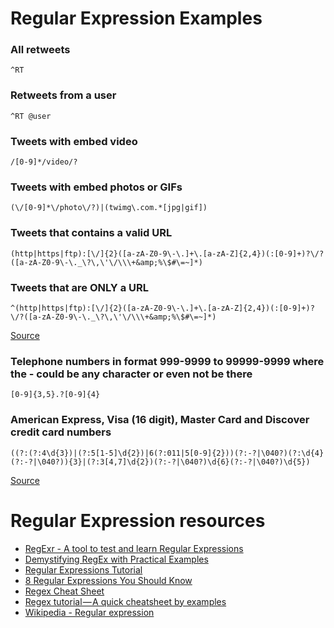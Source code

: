 # Regular Expression Examples

### All retweets

`^RT`

### Retweets from a user

`^RT @user`

### Tweets with embed video

`/[0-9]*/video/?`

### Tweets with embed photos or GIFs

`(\/[0-9]*\/photo\/?)|(twimg\.com.*[jpg|gif])`

### Tweets that contains a valid URL 

`(http|https|ftp):[\/]{2}([a-zA-Z0-9\-\.]+\.[a-zA-Z]{2,4})(:[0-9]+)?\/?([a-zA-Z0-9\-\._\?\,\'\/\\\+&amp;%\$#\=~]*)`

### Tweets that are ONLY a URL 

`^(http|https|ftp):[\/]{2}([a-zA-Z0-9\-\.]+\.[a-zA-Z]{2,4})(:[0-9]+)?\/?([a-zA-Z0-9\-\._\?\,\'\/\\\+&amp;%\$#\=~]*)`

[Source](https://www.sitepoint.com/demystifying-regex-with-practical-examples/)

### Telephone numbers in format 999-9999 to 99999-9999 where the - could be any character or even not be there

`[0-9]{3,5}.?[0-9]{4}`

### American Express, Visa (16 digit), Master Card and Discover credit card numbers

`((?:(?:4\d{3})|(?:5[1-5]\d{2})|6(?:011|5[0-9]{2}))(?:-?|\040?)(?:\d{4}(?:-?|\040?)){3}|(?:3[4,7]\d{2})(?:-?|\040?)\d{6}(?:-?|\040?)\d{5})`

[Source](https://support.sumologic.com/hc/en-us/articles/205565718-Regular-expression-for-masking-credit-card-numbers)

# Regular Expression resources

* [RegExr - A tool to test and learn Regular Expressions](https://regexr.com/)
* [Demystifying RegEx with Practical Examples](https://www.sitepoint.com/demystifying-regex-with-practical-examples/)
* [Regular Expressions Tutorial](https://www.regular-expressions.info/tutorial.html)
* [8 Regular Expressions You Should Know](https://code.tutsplus.com/tutorials/8-regular-expressions-you-should-know--net-6149)
* [Regex Cheat Sheet](https://www.rexegg.com/regex-quickstart.html)
* [Regex tutorial — A quick cheatsheet by examples](https://medium.com/factory-mind/regex-tutorial-a-simple-cheatsheet-by-examples-649dc1c3f285)
* [Wikipedia - Regular expression](https://en.wikipedia.org/wiki/Regular_expression)